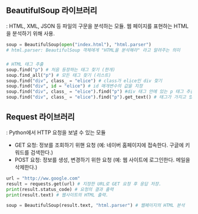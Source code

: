 ## BeautifulSoup 라이브러리

: HTML, XML, JSON 등 파일의 구문을 분석하는 모듈. 웹 페이지를 표현하는 HTML을 분석하기 위해 사용.



```python
soup = BeautifulSoup(open("index.html"), "html.parser")
# html.parser: BeautifulSoup 객체에게 "HTML을 분석해라" 라고 알려주는 의미
```

##### 

```python
# HTML 태그 추출
soup.find("p") # 처음 등장하는 태그 찾기 (한개)
soup.find_all("p") # 모든 태그 찾기 (리스트)
soup.find("div", class_ = "elice") # class가 elice인 div 찾기
soup.find("div", id = "elice") # id 매개변수의 값을 지정
soup.find("div", class_ = "elice").find("p") #div 태그 안에 있는 p 태그 추출
soup.find("div", class_ = "elice").find("p").get_text() # 태그가 가지고 있는 텍스트 추출
```



## Request 라이브러리

: Python에서 HTTP 요청을 보낼 수 있는 모듈

- GET 요청: 정보를 조회하기 위핸 요청 (예: 네이버 홈페이지에 접속한다. 구글에 키워드를 검색한다.)
- POST 요청: 정보를 생성, 변경하기 위한 요청 (예: 웹 사이트에 로그인한다. 메일을 삭제한다.)



```python
url = "http://ww.google.com"
result = requests.get(url) # 지정한 URL로 GET 요청 후 응답 저장.
print(result.status_code) # 요청의 결과 출력
print(result.text) # 웹사이트의 HTML 출력.
```

```python
soup = BeautifulSoup(result.text, "html.parser") # 웹페이지의 HTML 분석
```



